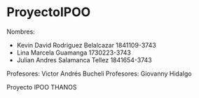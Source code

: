 # ProyectoIPOO
Nombres:
- Kevin David Rodriguez Belalcazar  1841109-3743
- Lina Marcela Guamanga             1730223-3743
- Julian Andres Salamanca Tellez    1841654-3743

Profesores: Victor Andrés Bucheli
Profesores: Giovanny Hidalgo

Proyecto IPOO THANOS
